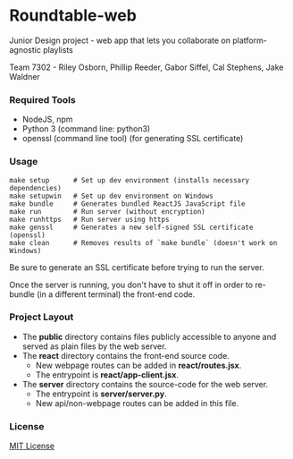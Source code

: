 
# Roundtable-web

Junior Design project - web app that lets you collaborate on platform-agnostic playlists

Team 7302 - Riley Osborn, Phillip Reeder, Gabor Siffel, Cal Stephens, Jake Waldner

### Required Tools

- NodeJS, npm
- Python 3 (command line: python3)
- openssl (command line tool) (for generating SSL certificate)

### Usage

    make setup      # Set up dev environment (installs necessary dependencies)
    make setupwin   # Set up dev environment on Windows
    make bundle     # Generates bundled ReactJS JavaScript file
    make run        # Run server (without encryption)
    make runhttps   # Run server using https
    make genssl     # Generates a new self-signed SSL certificate (openssl)
    make clean      # Removes results of `make bundle` (doesn't work on Windows)

Be sure to generate an SSL certificate before trying to run the server.

Once the server is running, you don't have to shut it off in order to re-bundle (in a different terminal) the front-end code.

### Project Layout

- The **public** directory contains files publicly accessible to anyone and served as plain files by the web server.
- The **react** directory contains the front-end source code.
    + New webpage routes can be added in **react/routes.jsx**.
    + The entrypoint is **react/app-client.jsx**.
- The **server** directory contains the source-code for the web server.
    + The entrypoint is **server/server.py**.
    + New api/non-webpage routes can be added in this file.

### License

[MIT License](LICENSE)
